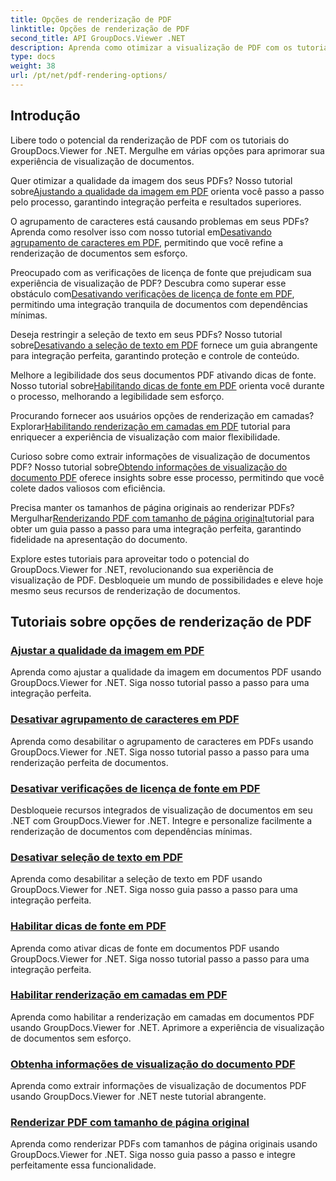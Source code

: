 ```yaml
---
title: Opções de renderização de PDF
linktitle: Opções de renderização de PDF
second_title: API GroupDocs.Viewer .NET
description: Aprenda como otimizar a visualização de PDF com os tutoriais do GroupDocs.Viewer .NET. Explore as opções de renderização de PDF, como ajustar a qualidade da imagem e desativar a seleção de texto.
type: docs
weight: 38
url: /pt/net/pdf-rendering-options/
---
```


## Introdução

Libere todo o potencial da renderização de PDF com os tutoriais do GroupDocs.Viewer for .NET. Mergulhe em várias opções para aprimorar sua experiência de visualização de documentos.

 Quer otimizar a qualidade da imagem dos seus PDFs? Nosso tutorial sobre[Ajustando a qualidade da imagem em PDF](./adjust-image-quality-pdf/) orienta você passo a passo pelo processo, garantindo integração perfeita e resultados superiores.

 O agrupamento de caracteres está causando problemas em seus PDFs? Aprenda como resolver isso com nosso tutorial em[Desativando agrupamento de caracteres em PDF](./disable-characters-grouping-pdf/), permitindo que você refine a renderização de documentos sem esforço.

 Preocupado com as verificações de licença de fonte que prejudicam sua experiência de visualização de PDF? Descubra como superar esse obstáculo com[Desativando verificações de licença de fonte em PDF](./disable-font-license-verifications-pdf/), permitindo uma integração tranquila de documentos com dependências mínimas.

Deseja restringir a seleção de texto em seus PDFs? Nosso tutorial sobre[Desativando a seleção de texto em PDF](./disable-text-selection-pdf/) fornece um guia abrangente para integração perfeita, garantindo proteção e controle de conteúdo.

 Melhore a legibilidade dos seus documentos PDF ativando dicas de fonte. Nosso tutorial sobre[Habilitando dicas de fonte em PDF](./enable-font-hinting-pdf/) orienta você durante o processo, melhorando a legibilidade sem esforço.

 Procurando fornecer aos usuários opções de renderização em camadas? Explorar[Habilitando renderização em camadas em PDF](./enable-layered-rendering-pdf/) tutorial para enriquecer a experiência de visualização com maior flexibilidade.

 Curioso sobre como extrair informações de visualização de documentos PDF? Nosso tutorial sobre[Obtendo informações de visualização do documento PDF](./get-view-info-pdf-document/) oferece insights sobre esse processo, permitindo que você colete dados valiosos com eficiência.

 Precisa manter os tamanhos de página originais ao renderizar PDFs? Mergulhar[Renderizando PDF com tamanho de página original](./render-pdf-original-page-size/)tutorial para obter um guia passo a passo para uma integração perfeita, garantindo fidelidade na apresentação do documento.

Explore estes tutoriais para aproveitar todo o potencial do GroupDocs.Viewer for .NET, revolucionando sua experiência de visualização de PDF. Desbloqueie um mundo de possibilidades e eleve hoje mesmo seus recursos de renderização de documentos.
## Tutoriais sobre opções de renderização de PDF
### [Ajustar a qualidade da imagem em PDF](./adjust-image-quality-pdf/)
Aprenda como ajustar a qualidade da imagem em documentos PDF usando GroupDocs.Viewer for .NET. Siga nosso tutorial passo a passo para uma integração perfeita.
### [Desativar agrupamento de caracteres em PDF](./disable-characters-grouping-pdf/)
Aprenda como desabilitar o agrupamento de caracteres em PDFs usando GroupDocs.Viewer for .NET. Siga nosso tutorial passo a passo para uma renderização perfeita de documentos.
### [Desativar verificações de licença de fonte em PDF](./disable-font-license-verifications-pdf/)
Desbloqueie recursos integrados de visualização de documentos em seu .NET com GroupDocs.Viewer for .NET. Integre e personalize facilmente a renderização de documentos com dependências mínimas.
### [Desativar seleção de texto em PDF](./disable-text-selection-pdf/)
Aprenda como desabilitar a seleção de texto em PDF usando GroupDocs.Viewer for .NET. Siga nosso guia passo a passo para uma integração perfeita.
### [Habilitar dicas de fonte em PDF](./enable-font-hinting-pdf/)
Aprenda como ativar dicas de fonte em documentos PDF usando GroupDocs.Viewer for .NET. Siga nosso tutorial passo a passo para uma integração perfeita.
### [Habilitar renderização em camadas em PDF](./enable-layered-rendering-pdf/)
Aprenda como habilitar a renderização em camadas em documentos PDF usando GroupDocs.Viewer for .NET. Aprimore a experiência de visualização de documentos sem esforço.
### [Obtenha informações de visualização do documento PDF](./get-view-info-pdf-document/)
Aprenda como extrair informações de visualização de documentos PDF usando GroupDocs.Viewer for .NET neste tutorial abrangente.
### [Renderizar PDF com tamanho de página original](./render-pdf-original-page-size/)
Aprenda como renderizar PDFs com tamanhos de página originais usando GroupDocs.Viewer for .NET. Siga nosso guia passo a passo e integre perfeitamente essa funcionalidade.